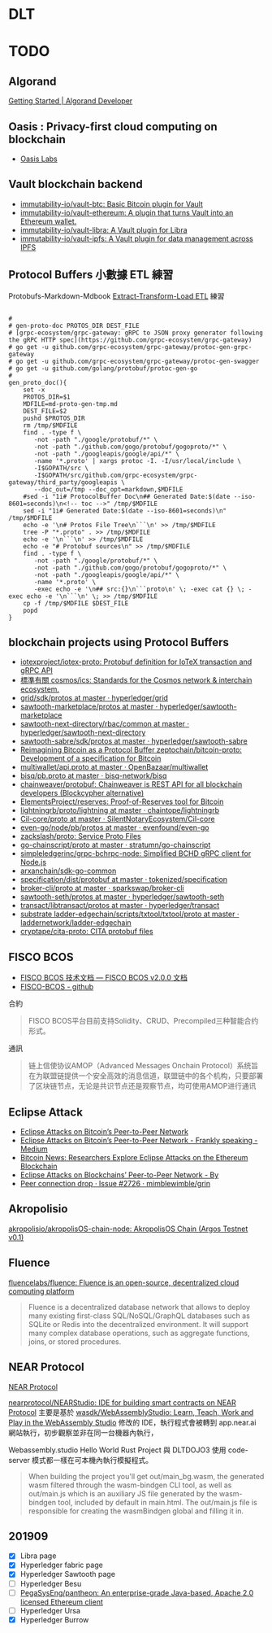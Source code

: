 # DLT

<!-- toc -->

# TODO

## Algorand

[Getting Started | Algorand Developer](https://developer.algorand.org/)

## Oasis : Privacy-first cloud computing on blockchain

- [Oasis Labs](https://github.com/oasislabs)

## Vault blockchain backend

- [immutability-io/vault-btc: Basic Bitcoin plugin for Vault](https://github.com/immutability-io/vault-btc)
- [immutability-io/vault-ethereum: A plugin that turns Vault into an Ethereum wallet.](https://github.com/immutability-io/vault-ethereum)
- [immutability-io/vault-libra: A Vault plugin for Libra](https://github.com/immutability-io/vault-libra)
- [immutability-io/vault-ipfs: A Vault plugin for data management across IPFS](https://github.com/immutability-io/vault-ipfs)


## Protocol Buffers 小數據 ETL 練習 

Protobufs-Markdown-Mdbook [Extract-Transform-Load ETL](https://zh.wikipedia.org/wiki/ETL) 練習

```shell

#
# gen-proto-doc PROTOS_DIR DEST_FILE
# [grpc-ecosystem/grpc-gateway: gRPC to JSON proxy generator following the gRPC HTTP spec](https://github.com/grpc-ecosystem/grpc-gateway)
# go get -u github.com/grpc-ecosystem/grpc-gateway/protoc-gen-grpc-gateway
# go get -u github.com/grpc-ecosystem/grpc-gateway/protoc-gen-swagger
# go get -u github.com/golang/protobuf/protoc-gen-go
#
gen_proto_doc(){
    set -x
    PROTOS_DIR=$1
    MDFILE=md-proto-gen-tmp.md
    DEST_FILE=$2
    pushd $PROTOS_DIR
    rm /tmp/$MDFILE
    find . -type f \
       -not -path "./google/protobuf/*" \
       -not -path "./github.com/gogo/protobuf/gogoproto/*" \
       -not -path "./googleapis/google/api/*" \
       -name '*.proto' | xargs protoc -I. -I/usr/local/include \
       -I$GOPATH/src \
       -I$GOPATH/src/github.com/grpc-ecosystem/grpc-gateway/third_party/googleapis \
       --doc_out=/tmp --doc_opt=markdown,$MDFILE
    #sed -i "1i# ProtocolBuffer Doc\n## Generated Date:$(date --iso-8601=seconds)\n<!-- toc -->" /tmp/$MDFILE
    sed -i "1i# Generated Date:$(date --iso-8601=seconds)\n" /tmp/$MDFILE
    echo -e '\n# Protos File Tree\n```\n' >> /tmp/$MDFILE 
    tree -P "*.proto" . >> /tmp/$MDFILE
    echo -e '\n```\n' >> /tmp/$MDFILE 
    echo -e "# Protobuf sources\n" >> /tmp/$MDFILE
    find . -type f \
       -not -path "./google/protobuf/*" \
       -not -path "./github.com/gogo/protobuf/gogoproto/*" \
       -not -path "./googleapis/google/api/*" \
       -name '*.proto' \
       -exec echo -e '\n## src:{}\n```proto\n' \; -exec cat {} \; -exec echo -e '\n```\n' \; >> /tmp/$MDFILE
    cp -f /tmp/$MDFILE $DEST_FILE
    popd
}
```


## blockchain projects using Protocol Buffers

- [iotexproject/iotex-proto: Protobuf definition for IoTeX transaction and gRPC API](https://github.com/iotexproject/iotex-proto)
- [標準有關 cosmos/ics: Standards for the Cosmos network & interchain ecosystem.](https://github.com/cosmos/ics)
- [grid/sdk/protos at master · hyperledger/grid](https://github.com/hyperledger/grid/tree/master/sdk/protos)
- [sawtooth-marketplace/protos at master · hyperledger/sawtooth-marketplace](https://github.com/hyperledger/sawtooth-marketplace/tree/master/protos)
- [sawtooth-next-directory/rbac/common at master · hyperledger/sawtooth-next-directory](https://github.com/hyperledger/sawtooth-next-directory/tree/master/rbac/common)
- [sawtooth-sabre/sdk/protos at master · hyperledger/sawtooth-sabre](https://github.com/hyperledger/sawtooth-sabre/tree/master/sdk/protos)
- [Reimagining Bitcoin as a Protocol Buffer zeptochain/bitcoin-proto: Development of a specification for Bitcoin](https://github.com/zeptochain/bitcoin-proto)
- [multiwallet/api.proto at master · OpenBazaar/multiwallet](https://github.com/OpenBazaar/multiwallet/blob/master/api/pb/api.proto)
- [bisq/pb.proto at master · bisq-network/bisq](https://github.com/bisq-network/bisq/blob/master/common/src/main/proto/pb.proto)
- [chainweaver/protobuf: Chainweaver is REST API for all blockchain developers (Blockcypher alternative)](https://github.com/chainweaver/protobuf)
- [ElementsProject/reserves: Proof-of-Reserves tool for Bitcoin](https://github.com/ElementsProject/reserves)
- [lightningrb/proto/lightning at master · chaintope/lightningrb](https://github.com/chaintope/lightningrb/tree/master/proto/lightning)
- [Cil-core/proto at master · SilentNotaryEcosystem/Cil-core](https://github.com/SilentNotaryEcosystem/Cil-core/tree/master/proto)
- [even-go/node/pb/protos at master · evenfound/even-go](https://github.com/evenfound/even-go/tree/master/node/pb/protos)
- [zackslash/proto: Service Proto Files](https://github.com/zackslash/proto)
- [go-chainscript/proto at master · stratumn/go-chainscript](https://github.com/stratumn/go-chainscript/tree/master/proto)
- [simpleledgerinc/grpc-bchrpc-node: Simplified BCHD gRPC client for Node.js](https://github.com/simpleledgerinc/grpc-bchrpc-node)
- [arxanchain/sdk-go-common](https://github.com/arxanchain/sdk-go-common)
- [specification/dist/protobuf at master · tokenized/specification](https://github.com/tokenized/specification/tree/master/dist/protobuf)
- [broker-cli/proto at master · sparkswap/broker-cli](https://github.com/sparkswap/broker-cli/tree/master/proto)
- [sawtooth-seth/protos at master · hyperledger/sawtooth-seth](https://github.com/hyperledger/sawtooth-seth/tree/master/protos)
- [transact/libtransact/protos at master · hyperledger/transact](https://github.com/hyperledger/transact/tree/master/libtransact/protos)
- [substrate ladder-edgechain/scripts/txtool/txtool/proto at master · laddernetwork/ladder-edgechain](https://github.com/laddernetwork/ladder-edgechain/tree/master/scripts/txtool/txtool/proto)
- [cryptape/cita-proto: CITA protobuf files](https://github.com/cryptape/cita-proto)


## FISCO BCOS

- [FISCO BCOS 技术文档 — FISCO BCOS v2.0.0 文档](https://fisco-bcos-documentation.readthedocs.io/zh_CN/latest/)
- [FISCO-BCOS - github](https://github.com/FISCO-BCOS)

合約

> FISCO BCOS平台目前支持Solidity、CRUD、Precompiled三种智能合约形式。

通訊

> 链上信使协议AMOP（Advanced Messages Onchain Protocol）系统旨在为联盟链提供一个安全高效的消息信道，联盟链中的各个机构，只要部署了区块链节点，无论是共识节点还是观察节点，均可使用AMOP进行通讯

## Eclipse Attack

- [Eclipse Attacks on Bitcoin’s Peer-to-Peer Network](http://cs-people.bu.edu/heilman/eclipse/)
- [Eclipse Attacks on Bitcoin’s Peer-to-Peer Network - Frankly speaking - Medium](https://medium.com/speaking-frankly/eclipse-attacks-on-bitcoin-s-peer-to-peer-network-e0da797302c2)
- [Bitcoin News: Researchers Explore Eclipse Attacks on the Ethereum Blockchain](https://bitcoinmagazine.com/articles/researchers-explore-eclipse-attacks-ethereum-blockchain)
- [Eclipse Attacks on Blockchains’ Peer-to-Peer Network - By](https://hackernoon.com/eclipse-attacks-on-blockchains-peer-to-peer-network-26a62f85f11)
- [Peer connection drop · Issue #2726 · mimblewimble/grin](https://github.com/mimblewimble/grin/issues/2726)


## Akropolisio

[akropolisio/akropolisOS-chain-node: AkropolisOS Chain (Argos Testnet v0.1)](https://github.com/akropolisio/akropolisOS-chain-node)

## Fluence

[fluencelabs/fluence: Fluence is an open-source, decentralized cloud computing platform](https://github.com/fluencelabs/fluence)

> Fluence is a decentralized database network that allows to deploy many existing first-class SQL/NoSQL/GraphQL databases such as SQLite or Redis into the decentralized environment. It will support many complex database operations, such as aggregate functions, joins, or stored procedures.

## NEAR Protocol

[NEAR Protocol](https://github.com/nearprotocol)

[nearprotocol/NEARStudio: IDE for building smart contracts on NEAR Protocol](https://github.com/nearprotocol/NEARStudio) 主要是基於 [wasdk/WebAssemblyStudio: Learn, Teach, Work and Play in the WebAssembly Studio](https://github.com/wasdk/WebAssemblyStudio) 修改的 IDE，執行程式會被轉到 app.near.ai 網站執行，初步觀察並非在同一台機器內執行，

Webassembly.studio Hello World Rust Project 與 DLTDOJO3 使用 code-server 模式都一樣在可本機內執行模擬程式。

> When building the project you'll get out/main_bg.wasm, the generated wasm filtered through the wasm-bindgen CLI tool, as well as out/main.js which is an auxiliary JS file generated by the wasm-bindgen tool, included by default in main.html. The out/main.js file is responsible for creating the wasmBindgen global and filling it in.

## 201909 

- [x] Libra page
- [x] Hyperledger fabric page
- [x] Hyperledger Sawtooth page
- [ ] Hyperledger Besu
- [ ] [PegaSysEng/pantheon: An enterprise-grade Java-based, Apache 2.0 licensed Ethereum client](https://github.com/PegaSysEng/pantheon)
- [ ] Hyperledger Ursa
- [x] Hyperledger Burrow
